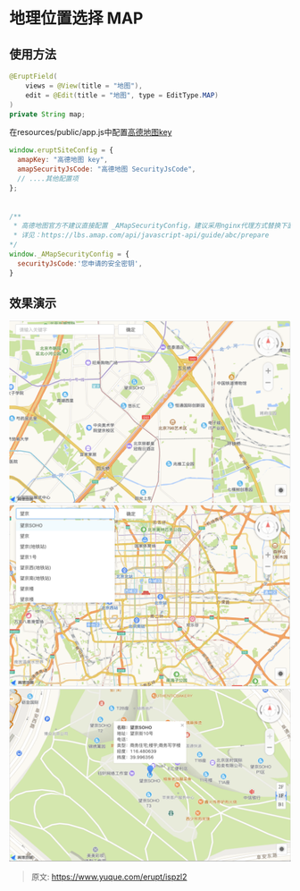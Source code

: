 # 地理位置选择 MAP


## 使用方法
```java
@EruptField(
    views = @View(title = "地图"),
    edit = @Edit(title = "地图", type = EditType.MAP)
)
private String map;
```
在resources/public/app.js中配置[高德地图key](https://lbs.amap.com/)
```javascript
window.eruptSiteConfig = {
  amapKey: "高德地图 key",
  amapSecurityJsCode: "高德地图 SecurityJsCode",
  // ....其他配置项
};


/**
 * 高德地图官方不建议直接配置 _AMapSecurityConfig，建议采用nginx代理方式替换下面的写法
 * 详见：https://lbs.amap.com/api/javascript-api/guide/abc/prepare
*/
window._AMapSecurityConfig = {
  securityJsCode:'您申请的安全密钥',
}
```


## 效果演示
![image.png](./img/Kb3NGDWPvUtXfSTA/1607261840764-c7fc6c31-2577-4f63-adf5-fbbdd23985b2-660177.png)
![image.png](./img/Kb3NGDWPvUtXfSTA/1607261546707-4666f9ab-9fb5-42f2-aa36-244484fab78a-119677.png)
![image.png](./img/Kb3NGDWPvUtXfSTA/1607261746493-7a017c00-cc9a-4ec9-80ea-265540eca0d8-441611.png)


> 原文: <https://www.yuque.com/erupt/ispzl2>